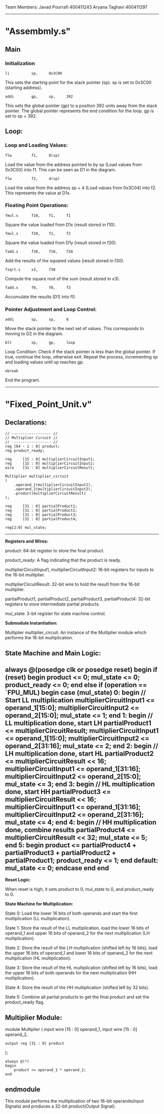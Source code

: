 Team Members:
Javad Pourrafi      400411243
Aryana Taghavi      400411297
_______________________________________________________________________________________________________________________________________________
# "Assembmly.s"

## Main

### Initialization

    li          sp,     0x3C00

This sets the starting point for the stack pointer (sp). sp is set to 0x3C00 (starting address).

    addi        gp,     sp,     392

This sets the global pointer (gp) to a position 392 units away from the stack pointer. The global pointer represents the end condition for the loop. gp is set to sp + 392.

## Loop:           

### Loop and Loading Values:

    flw         f1,     0(sp)

Load the value from the address pointed to by sp (Load values from 0x3C00) into f1. This can be seen as D1 in the diagram.

    flw         f2,     4(sp)

Load the value from the address sp + 4 (Load values from 0x3C04) into f2. This represents the value at D1x.

### Floating Point Operations:

    fmul.s      f10,    f1,     f1

Square the value loaded from D1x (result stored in f10).

    fmul.s      f20,    f2,     f2

Square the value loaded from D1y (result stored in f20).

    fadd.s      f30,    f10,    f20

Add the results of the squared values (result stored in f30).

    fsqrt.s     x3,     f30

Compute the square root of the sum (result stored in x3).

    fadd.s      f0,     f0,     f3

Accumulate the results (D1) into f0.


### Pointer Adjustment and Loop Control:

    addi        sp,     sp,     8

Move the stack pointer to the next set of values. This corresponds to moving to D2 in the diagram.

    blt         sp,     gp,     loop

Loop Condition: Check if the stack pointer is less than the global pointer. If true, continue the loop, otherwise exit. Repeat the process, incrementing sp and loading values until sp reaches gp.

    ebreak

End the program.
_________________________________________________________________________________________________________________________________________________________________________
# "Fixed_Point_Unit.v"

**Declarations:**
-------------------------------------------------
    // ------------------ //
    // Multiplier Circuit //
    // ------------------ //   
    reg [64 - 1 : 0] product;
    reg product_ready;

    reg     [15 : 0] multiplierCircuitInput1;
    reg     [15 : 0] multiplierCircuitInput2;
    wire    [31 : 0] multiplierCircuitResult;

    Multiplier multiplier_circuit
    (
        .operand_1(multiplierCircuitInput1),
        .operand_2(multiplierCircuitInput2),
        .product(multiplierCircuitResult)
    );

    reg     [31 : 0] partialProduct1;
    reg     [31 : 0] partialProduct2;
    reg     [31 : 0] partialProduct3;
    reg     [31 : 0] partialProduct4;
    
    reg[2:0] mul_state;
-------------------------------------------------

**Registers and Wires:**

product: 64-bit register to store the final product.

product_ready: A flag indicating that the product is ready.

multiplierCircuitInput1, multiplierCircuitInput2: 16-bit registers for inputs to the 16-bit multiplier.

multiplierCircuitResult: 32-bit wire to hold the result from the 16-bit multiplier.

partialProduct1, partialProduct2, partialProduct3, partialProduct4: 32-bit registers to store intermediate partial products.

mul_state: 3-bit register for state machine control.

**Submodule Instantiation:**

Multiplier multiplier_circuit: An instance of the Multiplier module which performs the 16-bit multiplication.

**State Machine and Main Logic:**
-------------------------------------------------
always @(posedge clk or posedge reset)
    begin
        if (reset) begin
            product <= 0;
            mul_state <= 0;
            product_ready <= 0;
        end else if (operation == `FPU_MUL) begin
            case (mul_state)
                0: begin // Start LL multiplication
                    multiplierCircuitInput1 <= operand_1[15:0];
                    multiplierCircuitInput2 <= operand_2[15:0];
                    mul_state <= 1;
                end
                1: begin // LL multiplication done, start LH
                    partialProduct1 <= multiplierCircuitResult;
                    multiplierCircuitInput1 <= operand_1[15:0];
                    multiplierCircuitInput2 <= operand_2[31:16];
                    mul_state <= 2;
                end
                2: begin // LH multiplication done, start HL
                    partialProduct2 <= multiplierCircuitResult << 16;
                    multiplierCircuitInput1 <= operand_1[31:16];
                    multiplierCircuitInput2 <= operand_2[15:0];
                    mul_state <= 3;
                end
                3: begin // HL multiplication done, start HH
                    partialProduct3 <= multiplierCircuitResult << 16;
                    multiplierCircuitInput1 <= operand_1[31:16];
                    multiplierCircuitInput2 <= operand_2[31:16];
                    mul_state <= 4;
                end
                4: begin // HH multiplication done, combine results
                    partialProduct4 <= multiplierCircuitResult << 32;
                    mul_state <= 5;
                end
                5: begin 
                    product <= partialProduct4 + partialProduct3 + partialProduct2 + partialProduct1;
                    product_ready <= 1;
                end
                default: mul_state <= 0;
            endcase
        end
    end
-------------------------------------------------
**Reset Logic:**

When reset is high, it sets product to 0, mul_state to 0, and product_ready to 0.

**State Machine for Multiplication:**

State 0: Load the lower 16 bits of both operands and start the first multiplication (LL multiplication).

State 1: Store the result of the LL multiplication, load the lower 16 bits of operand_1 and upper 16 bits of operand_2 for the next multiplication (LH multiplication).

State 2: Store the result of the LH multiplication (shifted left by 16 bits), load the upper 16 bits of operand_1 and lower 16 bits of operand_2 for the next multiplication (HL multiplication).

State 3: Store the result of the HL multiplication (shifted left by 16 bits), load the upper 16 bits of both operands for the next multiplication (HH multiplication).

State 4: Store the result of the HH multiplication (shifted left by 32 bits).

State 5: Combine all partial products to get the final product and set the product_ready flag.

**Multiplier Module:**
-------------------------------------------------
module Multiplier
(
    input wire [15 : 0] operand_1,
    input wire [15 : 0] operand_2,

    output reg [31 : 0] product
);

    always @(*)
    begin
        product <= operand_1 * operand_2;
    end
endmodule
-------------------------------------------------
This module performs the multiplication of two 16-bit operands(input Signals) and produces a 32-bit product(Output Signal).
